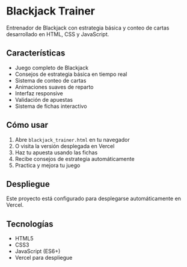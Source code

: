 # Blackjack Trainer

Entrenador de Blackjack con estrategia básica y conteo de cartas desarrollado en HTML, CSS y JavaScript.

## Características

- Juego completo de Blackjack
- Consejos de estrategia básica en tiempo real
- Sistema de conteo de cartas
- Animaciones suaves de reparto
- Interfaz responsive
- Validación de apuestas
- Sistema de fichas interactivo

## Cómo usar

1. Abre `blackjack_trainer.html` en tu navegador
2. O visita la versión desplegada en Vercel
3. Haz tu apuesta usando las fichas
4. Recibe consejos de estrategia automáticamente
5. Practica y mejora tu juego

## Despliegue

Este proyecto está configurado para desplegarse automáticamente en Vercel.

## Tecnologías

- HTML5
- CSS3
- JavaScript (ES6+)
- Vercel para despliegue